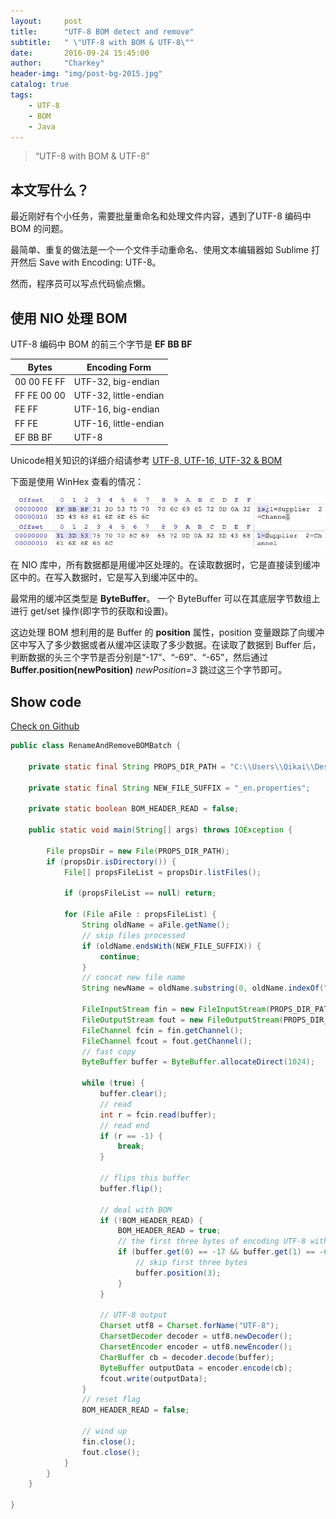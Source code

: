 ```yaml
---
layout:     post
title:      "UTF-8 BOM detect and remove"
subtitle:   " \"UTF-8 with BOM & UTF-8\""
date:       2016-09-24 15:45:00
author:     "Charkey"
header-img: "img/post-bg-2015.jpg"
catalog: true
tags:
    - UTF-8
    - BOM
    - Java
---
```


> “UTF-8 with BOM & UTF-8”

## 本文写什么？

最近刚好有个小任务，需要批量重命名和处理文件内容，遇到了UTF-8 编码中 BOM 的问题。

最简单、重复的做法是一个一个文件手动重命名、使用文本编辑器如 Sublime 打开然后 Save with Encoding: UTF-8。

然而，程序员可以写点代码偷点懒。

## 使用 NIO 处理 BOM

UTF-8 编码中 BOM 的前三个字节是 **EF BB BF**

|Bytes|Encoding Form|
|-----|-------------|
|00 00 FE FF|UTF-32, big-endian|
|FF FE 00 00|UTF-32, little-endian|
|FE FF|UTF-16, big-endian|
|FF FE|UTF-16, little-endian|
|EF BB BF|UTF-8|

Unicode相关知识的详细介绍请参考 [UTF-8, UTF-16, UTF-32 & BOM](http://unicode.org/faq/utf_bom.html)

下面是使用 WinHex 查看的情况：

![UTF-8 with BOM](\img\in-post\utf8-bom-detect-and-remove\WinHex-UTF-8-with-BOM.jpg)
![UTF-8](\img\in-post\utf8-bom-detect-and-remove\WinHex-UTF-8.jpg)

在 NIO 库中，所有数据都是用缓冲区处理的。在读取数据时，它是直接读到缓冲区中的。在写入数据时，它是写入到缓冲区中的。

最常用的缓冲区类型是 **ByteBuffer**。 一个 ByteBuffer 可以在其底层字节数组上进行 get/set 操作(即字节的获取和设置)。

这边处理 BOM 想利用的是 Buffer 的 **position** 属性，position 变量跟踪了向缓冲区中写入了多少数据或者从缓冲区读取了多少数据。在读取了数据到 Buffer 后，判断数据的头三个字节是否分别是“-17”、“-69”、“-65”，然后通过 **Buffer.position(newPosition)** *newPosition=3* 跳过这三个字节即可。

## Show code

[Check on Github](https://github.com/CharkeyQK/AlgorithmDataStructure/blob/master/src/cn/simastudio/charkey/programming/RenameAndRemoveBOMBatch.java)

```java
public class RenameAndRemoveBOMBatch {

    private static final String PROPS_DIR_PATH = "C:\\Users\\Qikai\\Desktop\\Properties_dir";

    private static final String NEW_FILE_SUFFIX = "_en.properties";

    private static boolean BOM_HEADER_READ = false;

    public static void main(String[] args) throws IOException {

        File propsDir = new File(PROPS_DIR_PATH);
        if (propsDir.isDirectory()) {
            File[] propsFileList = propsDir.listFiles();

            if (propsFileList == null) return;

            for (File aFile : propsFileList) {
                String oldName = aFile.getName();
                // skip files processed
                if (oldName.endsWith(NEW_FILE_SUFFIX)) {
                    continue;
                }
                // concat new file name
                String newName = oldName.substring(0, oldName.indexOf(".")).concat(NEW_FILE_SUFFIX);

                FileInputStream fin = new FileInputStream(PROPS_DIR_PATH + File.separator + oldName);
                FileOutputStream fout = new FileOutputStream(PROPS_DIR_PATH + File.separator + newName);
                FileChannel fcin = fin.getChannel();
                FileChannel fcout = fout.getChannel();
                // fast copy
                ByteBuffer buffer = ByteBuffer.allocateDirect(1024);

                while (true) {
                    buffer.clear();
                    // read
                    int r = fcin.read(buffer);
                    // read end
                    if (r == -1) {
                        break;
                    }

                    // flips this buffer
                    buffer.flip();

                    // deal with BOM
                    if (!BOM_HEADER_READ) {
                        BOM_HEADER_READ = true;
                        // the first three bytes of encoding UTF-8 with BOM
                        if (buffer.get(0) == -17 && buffer.get(1) == -69 && buffer.get(2) == -65) {
                            // skip first three bytes
                            buffer.position(3);
                        }
                    }

                    // UTF-8 output
                    Charset utf8 = Charset.forName("UTF-8");
                    CharsetDecoder decoder = utf8.newDecoder();
                    CharsetEncoder encoder = utf8.newEncoder();
                    CharBuffer cb = decoder.decode(buffer);
                    ByteBuffer outputData = encoder.encode(cb);
                    fcout.write(outputData);
                }
                // reset flag
                BOM_HEADER_READ = false;

                // wind up
                fin.close();
                fout.close();
            }
        }
    }

}
```
